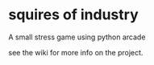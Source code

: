 # squires of industry
A small stress game using python arcade

see the wiki for more info on the project.

